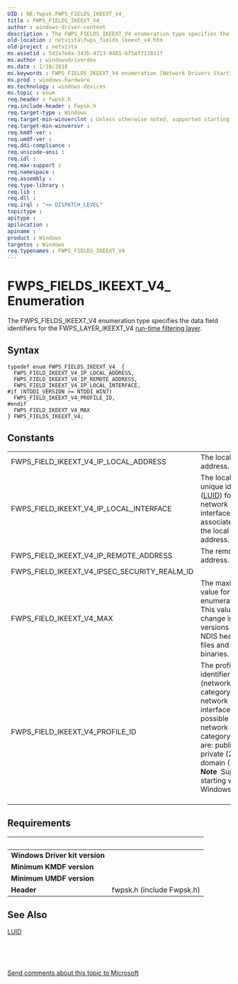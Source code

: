 ```yaml
---
UID : NE:fwpsk.FWPS_FIELDS_IKEEXT_V4_
title : FWPS_FIELDS_IKEEXT_V4_
author : windows-driver-content
description : The FWPS_FIELDS_IKEEXT_V4 enumeration type specifies the data field identifiers for the FWPS_LAYER_IKEEXT_V4 run-time filtering layer.
old-location : netvista\fwps_fields_ikeext_v4.htm
old-project : netvista
ms.assetid : 5d2a7eda-343b-4713-9481-6f54f713811f
ms.author : windowsdriverdev
ms.date : 1/18/2018
ms.keywords : FWPS_FIELDS_IKEEXT_V4 enumeration [Network Drivers Starting with Windows Vista], FWPS_FIELD_IKEEXT_V4_IP_LOCAL_ADDRESS, fwpsk/FWPS_FIELD_IKEEXT_V4_IP_REMOTE_ADDRESS, wfp_ref_5_const_3_data_fields_c891b6cd-82a0-45f1-9284-97d89aaeef6e.xml, FWPS_FIELDS_IKEEXT_V4_, FWPS_FIELD_IKEEXT_V4_PROFILE_ID, FWPS_FIELD_IKEEXT_V4_IP_REMOTE_ADDRESS, fwpsk/FWPS_FIELDS_IKEEXT_V4, fwpsk/FWPS_FIELD_IKEEXT_V4_IP_LOCAL_INTERFACE, FWPS_FIELD_IKEEXT_V4_IP_LOCAL_INTERFACE, FWPS_FIELD_IKEEXT_V4_MAX, FWPS_FIELDS_IKEEXT_V4, netvista.fwps_fields_ikeext_v4, fwpsk/FWPS_FIELD_IKEEXT_V4_IP_LOCAL_ADDRESS, fwpsk/FWPS_FIELD_IKEEXT_V4_PROFILE_ID, fwpsk/FWPS_FIELD_IKEEXT_V4_MAX
ms.prod : windows-hardware
ms.technology : windows-devices
ms.topic : enum
req.header : fwpsk.h
req.include-header : Fwpsk.h
req.target-type : Windows
req.target-min-winverclnt : Unless otherwise noted, supported starting with Windows Vista.
req.target-min-winversvr : 
req.kmdf-ver : 
req.umdf-ver : 
req.ddi-compliance : 
req.unicode-ansi : 
req.idl : 
req.max-support : 
req.namespace : 
req.assembly : 
req.type-library : 
req.lib : 
req.dll : 
req.irql : "<= DISPATCH_LEVEL"
topictype : 
apitype : 
apilocation : 
apiname : 
product : Windows
targetos : Windows
req.typenames : FWPS_FIELDS_IKEEXT_V4
---
```


# FWPS_FIELDS_IKEEXT_V4_ Enumeration
The FWPS_FIELDS_IKEEXT_V4 enumeration type specifies the data field identifiers for the
  FWPS_LAYER_IKEEXT_V4 
  <a href="https://msdn.microsoft.com/en-us/library/windows/desktop/aa366492">run-time filtering layer</a>.

## Syntax
````
typedef enum FWPS_FIELDS_IKEEXT_V4_ { 
  FWPS_FIELD_IKEEXT_V4_IP_LOCAL_ADDRESS,
  FWPS_FIELD_IKEEXT_V4_IP_REMOTE_ADDRESS,
  FWPS_FIELD_IKEEXT_V4_IP_LOCAL_INTERFACE,
#if (NTDDI_VERSION >= NTDDI_WIN7)
  FWPS_FIELD_IKEEXT_V4_PROFILE_ID,
#endif 
  FWPS_FIELD_IKEEXT_V4_MAX
} FWPS_FIELDS_IKEEXT_V4;
````

## Constants

<table>

<tr>
<td>FWPS_FIELD_IKEEXT_V4_IP_LOCAL_ADDRESS</td>
<td>The local IP address.</td>
</tr>

<tr>
<td>FWPS_FIELD_IKEEXT_V4_IP_LOCAL_INTERFACE</td>
<td>The locally unique identifier (<a href="..\igpupvdev\ns-igpupvdev-_luid.md">LUID</a>) for the network interface associated with the local IP address.</td>
</tr>

<tr>
<td>FWPS_FIELD_IKEEXT_V4_IP_REMOTE_ADDRESS</td>
<td>The remote IP address.</td>
</tr>

<tr>
<td>FWPS_FIELD_IKEEXT_V4_IPSEC_SECURITY_REALM_ID</td>
<td></td>
</tr>

<tr>
<td>FWPS_FIELD_IKEEXT_V4_MAX</td>
<td>The maximum value for this enumeration. This value might change in future versions of the NDIS
     header files and binaries.</td>
</tr>

<tr>
<td>FWPS_FIELD_IKEEXT_V4_PROFILE_ID</td>
<td>The profile identifier (network category) of the network interface. The possible network category
     values are: public (1), private (2), or domain (3).
     
<div class="alert"><b>Note</b>  Supported starting with Windows 7.</div><div> </div></td>
</tr>
</table>


## Requirements
| &nbsp; | &nbsp; |
| ---- |:---- |
| **Windows Driver kit version** |  |
| **Minimum KMDF version** |  |
| **Minimum UMDF version** |  |
| **Header** | fwpsk.h (include Fwpsk.h) |

## See Also

<a href="..\igpupvdev\ns-igpupvdev-_luid.md">LUID</a>

 

 

<a href="mailto:wsddocfb@microsoft.com?subject=Documentation%20feedback [netvista\netvista]:%20FWPS_FIELDS_IKEEXT_V4 enumeration%20 RELEASE:%20(1/18/2018)&amp;body=%0A%0APRIVACY STATEMENT%0A%0AWe use your feedback to improve the documentation. We don't use your email address for any other purpose, and we'll remove your email address from our system after the issue that you're reporting is fixed. While we're working to fix this issue, we might send you an email message to ask for more info. Later, we might also send you an email message to let you know that we've addressed your feedback.%0A%0AFor more info about Microsoft's privacy policy, see http://privacy.microsoft.com/en-us/default.aspx." title="Send comments about this topic to Microsoft">Send comments about this topic to Microsoft</a>